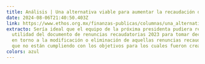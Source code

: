 ```yaml
---
title: Análisis | Una alternativa viable para aumentar la recaudación de impuestos
date: 2024-08-06T21:40:50.403Z
link: https://www.ethos.org.mx/finanzas-publicas/columnas/una_alternativa_viable_para_aumentar_la_recaudacion_de_impuestos
extracto: Sería ideal que el equipo de la próxima presidenta pudiera revaluar la
  utilidad del documento de renuncias recaudatorias 2023 para tomar decisiones
  en torno a la modificación o eliminación de aquellas renuncias recaudatorias
  que no están cumpliendo con los objetivos para los cuales fueron creados.
colors: azul
---
```

